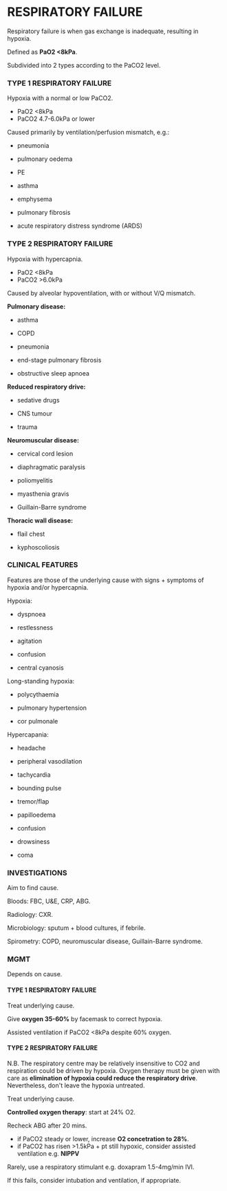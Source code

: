 # RESPIRATORY FAILURE

Respiratory failure is when gas exchange is inadequate, resulting in hypoxia. 

Defined as **PaO2 <8kPa**.

Subdivided into 2 types according to the PaCO2 level.

### TYPE 1 RESPIRATORY FAILURE

Hypoxia with a normal or low PaCO2.

- PaO2 <8kPa
- PaCO2 4.7-6.0kPa or lower

Caused primarily by ventilation/perfusion mismatch, e.g.:

- pneumonia

- pulmonary oedema

- PE

- asthma

- emphysema

- pulmonary fibrosis

- acute respiratory distress syndrome (ARDS)

### TYPE 2 RESPIRATORY FAILURE

Hypoxia with hypercapnia.

- PaO2 <8kPa
- PaCO2 >6.0kPa

Caused by alveolar hypoventilation, with or without V/Q mismatch.

**Pulmonary disease:**

- asthma

- COPD

- pneumonia

- end-stage pulmonary fibrosis

- obstructive sleep apnoea

**Reduced respiratory drive:**

- sedative drugs

- CNS tumour

- trauma

**Neuromuscular disease:**

- cervical cord lesion

- diaphragmatic paralysis

- poliomyelitis

- myasthenia gravis

- Guillain-Barre syndrome

**Thoracic wall disease:**

- flail chest

- kyphoscoliosis

### CLINICAL FEATURES

Features are those of the underlying cause with signs + symptoms of hypoxia and/or hypercapnia.

Hypoxia:

- dyspnoea

- restlessness

- agitation

- confusion

- central cyanosis

Long-standing hypoxia:

- polycythaemia

- pulmonary hypertension

- cor pulmonale

Hypercapania:

- headache

- peripheral vasodilation

- tachycardia

- bounding pulse

- tremor/flap

- papilloedema

- confusion

- drowsiness

- coma

### INVESTIGATIONS

Aim to find cause.

Bloods: FBC, U&E, CRP, ABG.

Radiology: CXR.

Microbiology: sputum + blood cultures, if febrile.

Spirometry: COPD, neuromuscular disease, Guillain-Barre syndrome.

### MGMT

Depends on cause.

#### TYPE 1 RESPIRATORY FAILURE

Treat underlying cause.

Give **oxygen 35-60%** by facemask to correct hypoxia.

Assisted ventilation if PaCO2 <8kPa despite 60% oxygen.

#### TYPE 2 RESPIRATORY FAILURE

N.B. The respiratory centre may be relatively insensitive to CO2 and respiration could be driven by hypoxia. Oxygen therapy must be given with care as **elimination of hypoxia could reduce the respiratory drive**. Nevertheless, don't leave the hypoxia untreated.

Treat underlying cause.

**Controlled oxygen therapy**: start at 24% O2.

Recheck ABG after 20 mins. 

- if PaCO2 steady or lower, increase **O2 concetration to 28%**.
- if PaCO2 has risen >1.5kPa + pt still hypoxic, consider assisted ventilation e.g. **NIPPV**

Rarely, use a respiratory stimulant e.g. doxapram 1.5-4mg/min IVI.

If this fails, consider intubation and ventilation, if appropriate.



